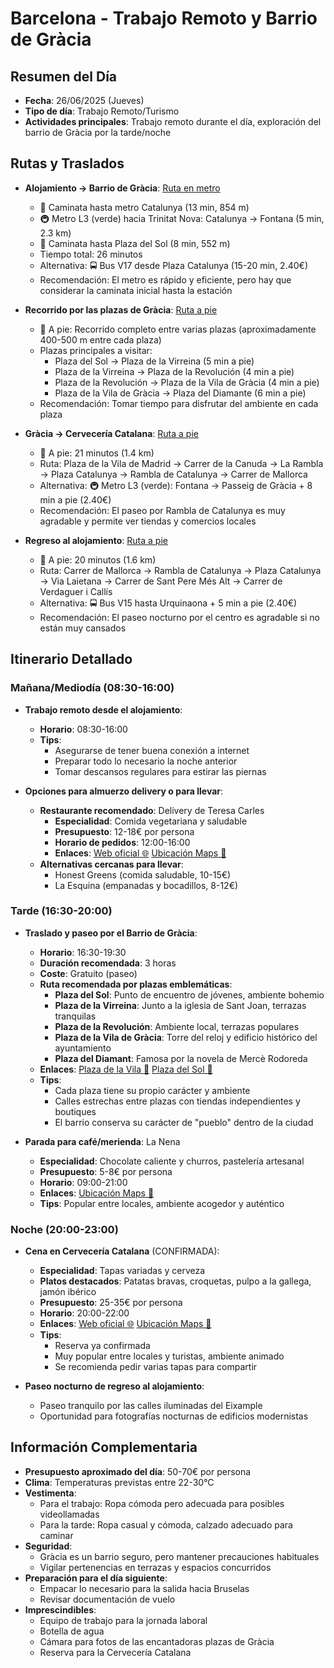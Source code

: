 # Barcelona - Trabajo Remoto y Barrio de Gràcia

## Resumen del Día
* **Fecha**: 26/06/2025 (Jueves)
* **Tipo de día**: Trabajo Remoto/Turismo
* **Actividades principales**: Trabajo remoto durante el día, exploración del barrio de Gràcia por la tarde/noche

## Rutas y Traslados
* **Alojamiento → Barrio de Gràcia**: [Ruta en metro](https://www.google.com/maps/dir/?api=1&origin=Carrer+de+Verdaguer+i+Call%C3%ADs,+10,+Ciutat+Vella,+08003+Barcelona&destination=Plaza+del+Sol+Gracia+Barcelona&travelmode=transit)
  * 🚶 Caminata hasta metro Catalunya (13 min, 854 m)
  * 🚇 Metro L3 (verde) hacia Trinitat Nova: Catalunya → Fontana (5 min, 2.3 km)
  * 🚶 Caminata hasta Plaza del Sol (8 min, 552 m)
  * Tiempo total: 26 minutos
  * Alternativa: 🚍 Bus V17 desde Plaza Catalunya (15-20 min, 2.40€)
  * Recomendación: El metro es rápido y eficiente, pero hay que considerar la caminata inicial hasta la estación

* **Recorrido por las plazas de Gràcia**: [Ruta a pie](https://www.google.com/maps/dir/?api=1&origin=Plaza+del+Sol+Gracia+Barcelona&destination=Plaza+de+la+Vila+de+Gracia&travelmode=walking)
  * 🚶 A pie: Recorrido completo entre varias plazas (aproximadamente 400-500 m entre cada plaza)
  * Plazas principales a visitar:
    * Plaza del Sol → Plaza de la Virreina (5 min a pie)
    * Plaza de la Virreina → Plaza de la Revolución (4 min a pie)
    * Plaza de la Revolución → Plaza de la Vila de Gràcia (4 min a pie)
    * Plaza de la Vila de Gràcia → Plaza del Diamante (6 min a pie)
  * Recomendación: Tomar tiempo para disfrutar del ambiente en cada plaza

* **Gràcia → Cervecería Catalana**: [Ruta a pie](https://www.google.com/maps/dir/?api=1&origin=Plaza+de+la+Vila+de+Gracia&destination=Cerveceria+Catalana+Barcelona&travelmode=walking)
  * 🚶 A pie: 21 minutos (1.4 km)
  * Ruta: Plaza de la Vila de Madrid → Carrer de la Canuda → La Rambla → Plaza Catalunya → Rambla de Catalunya → Carrer de Mallorca
  * Alternativa: 🚇 Metro L3 (verde): Fontana → Passeig de Gràcia + 8 min a pie (2.40€)
  * Recomendación: El paseo por Rambla de Catalunya es muy agradable y permite ver tiendas y comercios locales

* **Regreso al alojamiento**: [Ruta a pie](https://www.google.com/maps/dir/?api=1&origin=Cerveceria+Catalana+Barcelona&destination=Carrer+de+Verdaguer+i+Call%C3%ADs,+10,+Ciutat+Vella,+08003+Barcelona&travelmode=walking)
  * 🚶 A pie: 20 minutos (1.6 km)
  * Ruta: Carrer de Mallorca → Rambla de Catalunya → Plaza Catalunya → Via Laietana → Carrer de Sant Pere Més Alt → Carrer de Verdaguer i Callís
  * Alternativa: 🚍 Bus V15 hasta Urquinaona + 5 min a pie (2.40€)
  * Recomendación: El paseo nocturno por el centro es agradable si no están muy cansados

## Itinerario Detallado
### Mañana/Mediodía (08:30-16:00)
* **Trabajo remoto desde el alojamiento**:
  * **Horario**: 08:30-16:00
  * **Tips**: 
    * Asegurarse de tener buena conexión a internet
    * Preparar todo lo necesario la noche anterior
    * Tomar descansos regulares para estirar las piernas

* **Opciones para almuerzo delivery o para llevar**:
  * **Restaurante recomendado**: Delivery de Teresa Carles
    * **Especialidad**: Comida vegetariana y saludable
    * **Presupuesto**: 12-18€ por persona
    * **Horario de pedidos**: 12:00-16:00
    * **Enlaces**: [Web oficial 🌐](https://teresacarles.com/tc/) [Ubicación Maps 📍](https://maps.app.goo.gl/Wx7v9EPVEfGMCnNV9)
  * **Alternativas cercanas para llevar**: 
    * Honest Greens (comida saludable, 10-15€)
    * La Esquina (empanadas y bocadillos, 8-12€)

### Tarde (16:30-20:00)
* **Traslado y paseo por el Barrio de Gràcia**:
  * **Horario**: 16:30-19:30
  * **Duración recomendada**: 3 horas
  * **Coste**: Gratuito (paseo)
  * **Ruta recomendada por plazas emblemáticas**:
    * **Plaza del Sol**: Punto de encuentro de jóvenes, ambiente bohemio
    * **Plaza de la Virreina**: Junto a la iglesia de Sant Joan, terrazas tranquilas
    * **Plaza de la Revolución**: Ambiente local, terrazas populares
    * **Plaza de la Vila de Gràcia**: Torre del reloj y edificio histórico del ayuntamiento
    * **Plaza del Diamant**: Famosa por la novela de Mercè Rodoreda
  * **Enlaces**: [Plaza de la Vila 📍](https://www.google.com/maps/dir/?api=1&destination=Plaza+de+la+Vila+de+Gracia+Barcelona&travelmode=walking) [Plaza del Sol 📍](https://www.google.com/maps/dir/?api=1&destination=Plaza+del+Sol+Gracia+Barcelona&travelmode=walking)
  * **Tips**: 
    * Cada plaza tiene su propio carácter y ambiente
    * Calles estrechas entre plazas con tiendas independientes y boutiques
    * El barrio conserva su carácter de "pueblo" dentro de la ciudad

* **Parada para café/merienda**: La Nena
  * **Especialidad**: Chocolate caliente y churros, pastelería artesanal
  * **Presupuesto**: 5-8€ por persona
  * **Horario**: 09:00-21:00
  * **Enlaces**: [Ubicación Maps 📍](https://www.google.com/maps/dir/?api=1&destination=La+Nena+Gracia+Barcelona&travelmode=walking)
  * **Tips**: Popular entre locales, ambiente acogedor y auténtico

### Noche (20:00-23:00)
* **Cena en Cervecería Catalana** (CONFIRMADA):
  * **Especialidad**: Tapas variadas y cerveza
  * **Platos destacados**: Patatas bravas, croquetas, pulpo a la gallega, jamón ibérico
  * **Presupuesto**: 25-35€ por persona
  * **Horario**: 20:00-22:00
  * **Enlaces**: [Web oficial 🌐](https://www.grupotragaluz.com/restaurantes/cerveceria-catalana/) [Ubicación Maps 📍](https://www.google.com/maps/dir/?api=1&destination=Cerveceria+Catalana+Barcelona&travelmode=walking)
  * **Tips**: 
    * Reserva ya confirmada
    * Muy popular entre locales y turistas, ambiente animado
    * Se recomienda pedir varias tapas para compartir

* **Paseo nocturno de regreso al alojamiento**:
  * Paseo tranquilo por las calles iluminadas del Eixample
  * Oportunidad para fotografías nocturnas de edificios modernistas

## Información Complementaria
* **Presupuesto aproximado del día**: 50-70€ por persona
* **Clima**: Temperaturas previstas entre 22-30°C
* **Vestimenta**: 
  * Para el trabajo: Ropa cómoda pero adecuada para posibles videollamadas
  * Para la tarde: Ropa casual y cómoda, calzado adecuado para caminar
* **Seguridad**: 
  * Gràcia es un barrio seguro, pero mantener precauciones habituales
  * Vigilar pertenencias en terrazas y espacios concurridos
* **Preparación para el día siguiente**:
  * Empacar lo necesario para la salida hacia Bruselas
  * Revisar documentación de vuelo
* **Imprescindibles**:
  * Equipo de trabajo para la jornada laboral
  * Botella de agua
  * Cámara para fotos de las encantadoras plazas de Gràcia
  * Reserva para la Cervecería Catalana
